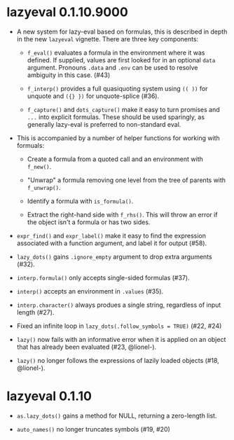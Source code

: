 # lazyeval 0.1.10.9000

* A new system for lazy-eval based on formulas, this is described in depth in
  the new `lazyeval` vignette. There are three key components:
  
  * `f_eval()` evaluates a formula in the environment where it was defined. 
    If supplied, values are first looked for in an optional `data` argument. 
    Pronouns `.data` and `.env` can be used to resolve ambiguity in this case.
    (#43)
    
  * `f_interp()` provides a full quasiquoting system using `(( ))` for unquote
    and `({} })` for unquote-splice (#36).
 
  * `f_capture()` and `dots_capture()` make it easy to turn promises
    and `...` into explicit formulas. These should be used sparingly, as
    generally lazy-eval is preferred to non-standard eval.

* This is accompanied by a number of helper functions for working with
  formuals:
  
  * Create a formula from a quoted call and an environment with 
    `f_new()`.
  
  * "Unwrap" a formula removing one level from the tree of 
    parents with `f_unwrap()`.
    
  * Identify a formula with `is_formula()`.
  
  * Extract the right-hand side with `f_rhs()`. This will throw an error 
    if the object isn't a formula or has two sides.

* `expr_find()` and `expr_label()` make it easy to find the expression 
  associated with a function argument, and label it for output (#58).

* `lazy_dots()` gains `.ignore_empty` argument to drop extra arguments (#32).

* `interp.formula()` only accepts single-sided formulas (#37).

* `interp()` accepts an environment in `.values` (#35).

* `interp.character()` always produes a single string, regardless of
  input length (#27).

* Fixed an infinite loop in `lazy_dots(.follow_symbols = TRUE)` (#22, #24)

* `lazy()` now fails with an informative error when it is applied on
  an object that has already been evaluated (#23, @lionel-).

* `lazy()` no longer follows the expressions of lazily loaded objects
  (#18, @lionel-).

# lazyeval 0.1.10

* `as.lazy_dots()` gains a method for NULL, returning a zero-length
  list.

* `auto_names()` no longer truncates symbols (#19, #20)
